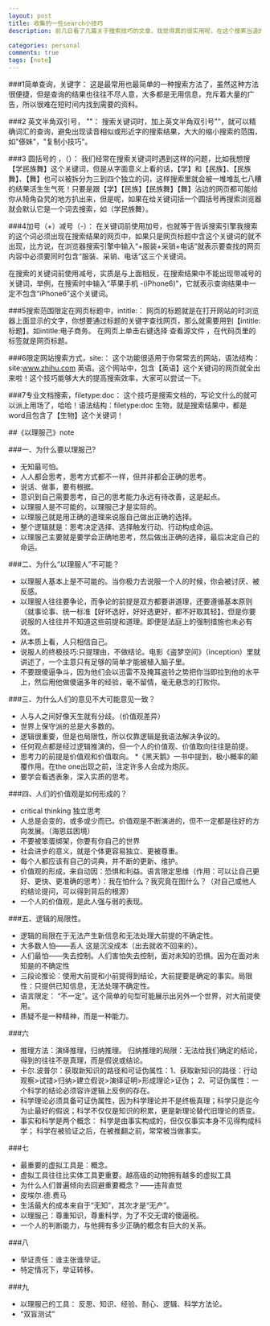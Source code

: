 ```yaml
---
layout: post
title: 收集的一些search小技巧
description: 前几日看了几篇关于搜索技巧的文章，我觉得真的很实用呢，在这个搜素当道的世界，这些搜索小技巧很适用于我这种搜商低下的人！于是整理了一下，以便于日后使用。

categories: personal
comments: true
tags: [note]
---
```





###1简单查询，关键字：
  这是最常用也最简单的一种搜索方法了，虽然这种方法很便捷，但是查询的结果也往往不尽人意，大多都是无用信息，充斥着大量的广告，所以很难在短时间内找到需要的资料。

###2 英文半角双引号， ""：
  搜索关键词时，加上英文半角双引号""，就可以精确词汇的查询，避免出现读音相似或形近字的搜索结果，大大的缩小搜索的范围，如"傣妹"，"复制小技巧"。

###3 圆括号的 ，（）：
  我们经常在搜索关键词时遇到这样的问题，比如我想搜【学民族舞】这个关键词，但是从字面意义上看的话，【学】和【民族】、【民族舞】、【舞】也可以被拆分为三到四个独立的词，这样搜索里就会被一堆堆乱七八糟的结果活生生气死！只要是跟【学】【民族】【民族舞】【舞】沾边的网页都可能给你从犄角旮旯的地方扒出来，但是呢，如果在给关键词括一个圆括号再搜索浏览器就会默认它是一个词去搜索，如（学民族舞）。

###4加号（+）减号（-）：
 在关键词前使用加号，也就等于告诉搜索引擎我搜索的这个词必须出现在搜索结果的网页中，如果只是网页标题中含这个关键词的就不出现，比方说，在浏览器搜索引擎中输入“+服装+采销+电话”就表示要查找的网页内容中必须要同时包含“服装、采销、电话”这三个关键词。

  在搜索的关键词前使用减号，实质是与上面相反，在搜索结果中不能出现带减号的关键词，举例，在搜索时中输入“苹果手机 -(iPhone6)”，它就表示查询结果中一定不包含“iPhone6”这个关键词。

###5搜索范围限定在网页标题中，intitle:： 
  网页的标题就是在打开网站的时浏览器上面显示的文字，你想要通过标题的关键字查找网页，那么就需要用到【intitle:标题】。如intitle:电子商务。
  在网页上单击右键选择 查看源文件 ，在代码页里的<title></title>标签就是网页标题。

###6限定网站搜索方式，site:：
这个功能很适用于你常常去的网站，语法结构：site:www.zhihu.com 英语。这个网站中，包含【英语】这个关键词的网页就全出来啦！这个技巧能够大大的提高搜索效率，大家可以尝试一下。

###7专业文档搜索，filetype:doc：
这个技巧是搜索文档的，写论文什么的就可以派上用场了，哈哈！语法结构：filetype:doc 生物，就是搜索结果中，都是word且包含了【生物】这个关键词！


##《以理服己》note


###一、为什么要以理服己?

* 无知最可怕。
* 人人都会思考，思考方式都不一样，但并非都会正确的思考。
* 说话、做事，要有根据。
* 意识到自己需要思考，自己的思考能力永远有待改善，这是起点。
* 以理服人是不可能的，以理服己才是实际的。
* 以理服己就是用正确的道理来说服自己做出正确的选择。
* 整个逻辑就是：思考决定选择、选择触发行动、行动构成命运。
* 以理服己主要就是要学会正确地思考，然后做出正确的选择，最后决定自己的命运。


###二、为什么“以理服人”不可能？

* 以理服人基本上是不可能的。当你极力去说服一个人的时候，你会被讨厌、被反感。
* 以理服人往往要争论，而争论的前提是双方都要讲道理，还要遵循基本原则（就事论事、统一标准【好坏选好，好好选更好，都不好取其轻】，但是你要说服的人往往并不知道这些前提和道理。即便是法庭上的强制措施也未必有效。
* 从本质上看，人只相信自己。
* 说服人的终极技巧:只提理由，不做结论。电影《盗梦空间》（inception）里就讲述了，一个主意只有足够的简单才能被植入脑子里。
* 不要跟傻逼争斗，因为他们会以迅雷不及掩耳盗铃之势把你当即拉到他的水平上，然后用他做傻逼多年的经验，毫不留情，毫无悬念的打败你。


###三、为什么人们的意见不大可能意见一致？

* 人与人之间好像天生就有分歧。（价值观差异）
* 世界上保守派的总是大多数的。
* 逻辑很重要，但是也局限性，所以仅靠逻辑是我语法解决争议的。
* 任何观点都是经过逻辑推演的，但一个人的价值观、价值取向往往是前提。
* 思考力的前提是价值观和价值取向。
*《黑天鹅》一书中提到，极小概率的颠覆作用。在the one出现之前，注定许多人会成为炮灰。
* 要学会看透表象，深入实质的思考。


###四、人们的价值观是如何形成的？

* critical thinking 独立思考
* 人总是会变的，或多或少而已。价值观是不断演进的，但不一定都是往好的方向发展。（海恩兹困境）
* 不要被笨蛋绑架，你要有你自己的世界
* 社会进步的意义，就是个体更容易独立、更被尊重。
* 每个人都应该有自己的词典，并不断的更新、维护。
* 价值观的形成，来自动因：恐惧和利益。语言限定思维（作用：可以让自己更好、更快、更准确的思考）：我在怕什么？我究竟在图什么？（对自己或他人的结论提问，可以得到背后的根源）
* 一个人的价值观，是此人强与弱的表现。


###五、逻辑的局限性。

* 逻辑的局限在于无法产生新信息和无法处理大前提的不确定性。
* 大多数人怕——丢人    这是沉没成本（出去就收不回来的）。
* 人们最怕——失去控制。人们害怕失去控制，面对未知的恐惧。因为在面对未知是的不确定性
* 三段论推论：使用大前提和小前提得到结论，大前提要是确定的事实。局限性：只提供已知信息，无法处理不确定性。
* 语言限定： “不一定”。这个简单的句型可能展示出另外一个世界，对大前提使用。
* 质疑不是一种精神，而是一种能力。


###六

* 推理方法：演绎推理，归纳推理。
归纳推理的局限：无法给我们确定的结论，得到的往往不是真理，而是假说或结论。
* 卡尔.波普尔：获取新知识的路径和可证伪属性：1、获取新知识的路径：行动观察>试错>归纳>建立假说>演绎证明>形成理论>证伪；
2、可证伪属性：一个科学的结论必须容许逻辑上反例的存在。
* 科学理论必须具备可证伪属性，因为科学理论并不是终极真理；科学只是迄今为止最好的假说；科学不仅仅是知识的积累，更是新理论替代旧理论的质变。
* 事实和科学是两个概念：
科学是由事实构成的，但仅仅事实本身不见得构成科学；
科学在被验证之后，在被推翻之前，常常被当做事实。



###七

* 最重要的虚拟工具是：概念。
* 虚拟工具往往比实体工具更重要。越高级的动物拥有越多的虚拟工具
* 为什么人们普遍倾向去回避重要概念？——违背直觉
* 皮埃尔.德.费马
* 生活最大的成本来自于“无知”，其次才是“无产”。
* 以理服己：尊重知识，尊重科学，为了不交无谓的傻逼税。
* 一个人的判断能力，与他拥有多少正确的概念有巨大的关系。


###八

* 举证责任：谁主张谁举证。
* 特定情况下，举证转移。


###九

* 以理服己的工具：  反思、知识、经验、耐心、逻辑、科学方法论。
* “双盲测试”
